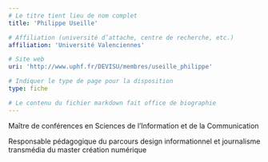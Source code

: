 ```yaml
---
# Le titre tient lieu de nom complet
title: 'Philippe Useille'

# Affiliation (université d’attache, centre de recherche, etc.)
affiliation: 'Université Valenciennes'

# Site web
uri: 'http://www.uphf.fr/DEVISU/membres/useille_philippe'

# Indiquer le type de page pour la disposition
type: fiche

# Le contenu du fichier markdown fait office de biographie
---
```


Maître de conférences en Sciences de l’Information et de la Communication

Responsable pédagogique du parcours design informationnel et journalisme transmédia du master création numérique